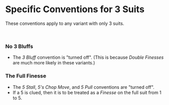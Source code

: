 # Specific Conventions for 3 Suits

These conventions apply to any variant with only 3 suits.

<br />

### No 3 Bluffs

* The *3 Bluff* convention is "turned off". (This is because *Double Finesses* are much more likely in these variants.)

### The Full Finesse

* The *5 Stall*, *5's Chop Move*, and *5 Pull* conventions are "turned off".
* If a 5 is clued, then it is to be treated as a *Finesse* on the full suit from 1 to 5.
